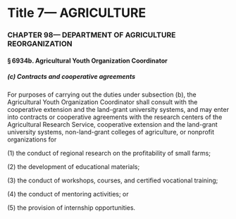 
# Title 7— AGRICULTURE
### CHAPTER 98— DEPARTMENT OF AGRICULTURE REORGANIZATION
#### § 6934b. Agricultural Youth Organization Coordinator
##### (c) Contracts and cooperative agreements

For purposes of carrying out the duties under subsection (b), the Agricultural Youth Organization Coordinator shall consult with the cooperative extension and the land-grant university systems, and may enter into contracts or cooperative agreements with the research centers of the Agricultural Research Service, cooperative extension and the land-grant university systems, non-land-grant colleges of agriculture, or nonprofit organizations for

(1) the conduct of regional research on the profitability of small farms;

(2) the development of educational materials;

(3) the conduct of workshops, courses, and certified vocational training;

(4) the conduct of mentoring activities; or

(5) the provision of internship opportunities.
